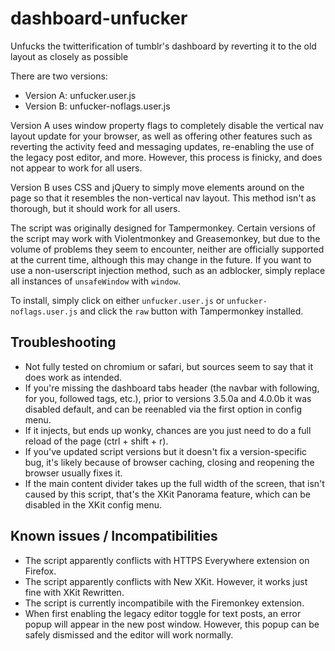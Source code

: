 # dashboard-unfucker
Unfucks the twitterification of tumblr's dashboard by reverting it to the old layout as closely as possible

There are two versions:
- Version A: unfucker.user.js
- Version B: unfucker-noflags.user.js

Version A uses window property flags to completely disable the vertical nav layout update for your browser, as well as offering other features such as 
reverting the activity feed and messaging updates, re-enabling the use of the legacy post editor, and more. However, this process is finicky, and does not appear to work for all users.

Version B uses CSS and jQuery to simply move elements around on the page so that it resembles the non-vertical nav layout. This method isn't as thorough, but it should work for all users.

The script was originally designed for Tampermonkey. Certain versions of the script may work with Violentmonkey and Greasemonkey, but due to the volume of problems they seem to encounter, neither are officially supported at the current time, although this may change in the future. If you want to use a non-userscript injection method, such as an adblocker, simply replace all instances of `unsafeWindow` with `window`.

To install, simply click on either `unfucker.user.js` or `unfucker-noflags.user.js` and click the `raw` button with Tampermonkey installed.

## Troubleshooting
- Not fully tested on chromium or safari, but sources seem to say that it does work as intended.
- If you're missing the dashboard tabs header (the navbar with following, for you, followed tags, etc.), prior to versions 3.5.0a and 4.0.0b it was disabled default, and can be reenabled via the first option in config menu.
- If it injects, but ends up wonky, chances are you just need to do a full reload of the page (ctrl + shift + r).
- If you've updated script versions but it doesn't fix a version-specific bug, it's likely because of browser caching, closing and reopening the browser usually fixes it.
- If the main content divider takes up the full width of the screen, that isn't caused by this script, that's the XKit Panorama feature, which can be disabled in the XKit config menu.

## Known issues / Incompatibilities
- The script apparently conflicts with HTTPS Everywhere extension on Firefox.
- The script apparently conflicts with New XKit. However, it works just fine with XKit Rewritten.
- The script is currently incompatibile with the Firemonkey extension.
- When first enabling the legacy editor toggle for text posts, an error popup will appear in the new post window. However, this popup can be safely dismissed and the editor will work normally.
